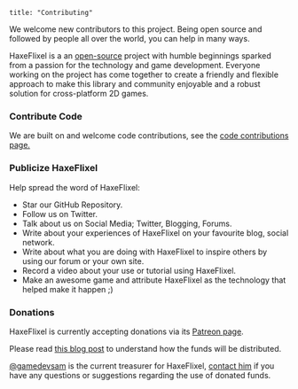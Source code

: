 ```
title: "Contributing"
```

We welcome new contributors to this project.
Being open source and followed by people all over the world, you can help in many ways.

HaxeFlixel is a an [open-source](http://en.wikipedia.org/wiki/Open-source_software) project with humble beginnings 
sparked from a passion for the technology and game development. Everyone working on the project has come together 
to create a friendly and flexible approach to make this library and community enjoyable and a robust solution 
for cross-platform 2D games.

### Contribute Code

We are built on and welcome code contributions, see the [code contributions page.](/documentation/code-contributions)

### Publicize HaxeFlixel

Help spread the word of HaxeFlixel:

- Star our GitHub Repository.
- Follow us on Twitter.
- Talk about us on Social Media; Twitter, Blogging, Forums.
- Write about your experiences of HaxeFlixel on your favourite blog, social network.
- Write about what you are doing with HaxeFlixel to inspire others by using our forum or your own site.
- Record a video about your use or tutorial using HaxeFlixel.
- Make an awesome game and attribute HaxeFlixel as the technology that helped make it happen ;)

### Donations

HaxeFlixel is currently accepting donations via its [Patreon page](https://www.patreon.com/haxeflixel).

Please read [this blog post](http://haxeflixel.com/blog/02-HaxeFlixel-patreon/) to understand how the funds will be distributed.

[@gamedevsam](https://twitter.com/gamedevsam) is the current treasurer for HaxeFlixel, [contact him](http://sambatista.com/contact) if you have any questions or suggestions regarding the use of donated funds.
